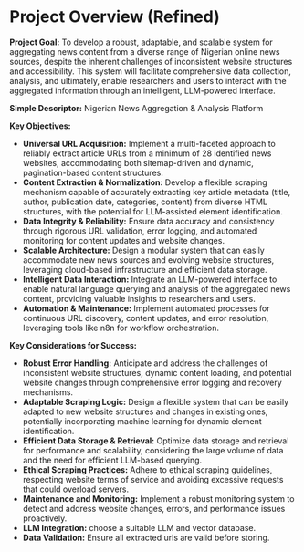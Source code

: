 # Project Overview (Refined)

**Project Goal:** To develop a robust, adaptable, and scalable system for aggregating news content from a diverse range of Nigerian online news sources, despite the inherent challenges of inconsistent website structures and accessibility. This system will facilitate comprehensive data collection, analysis, and ultimately, enable researchers and users to interact with the aggregated information through an intelligent, LLM-powered interface.

**Simple Descriptor:** Nigerian News Aggregation & Analysis Platform

**Key Objectives:**

* **Universal URL Acquisition:** Implement a multi-faceted approach to reliably extract article URLs from a minimum of 28 identified news websites, accommodating both sitemap-driven and dynamic, pagination-based content structures.  
* **Content Extraction & Normalization:** Develop a flexible scraping mechanism capable of accurately extracting key article metadata (title, author, publication date, categories, content) from diverse HTML structures, with the potential for LLM-assisted element identification.  
* **Data Integrity & Reliability:** Ensure data accuracy and consistency through rigorous URL validation, error logging, and automated monitoring for content updates and website changes.  
* **Scalable Architecture:** Design a modular system that can easily accommodate new news sources and evolving website structures, leveraging cloud-based infrastructure and efficient data storage.  
* **Intelligent Data Interaction:** Integrate an LLM-powered interface to enable natural language querying and analysis of the aggregated news content, providing valuable insights to researchers and users.  
* **Automation & Maintenance:** Implement automated processes for continuous URL discovery, content updates, and error resolution, leveraging tools like n8n for workflow orchestration.

**Key Considerations for Success:**

* **Robust Error Handling:** Anticipate and address the challenges of inconsistent website structures, dynamic content loading, and potential website changes through comprehensive error logging and recovery mechanisms.  
* **Adaptable Scraping Logic:** Design a flexible system that can be easily adapted to new website structures and changes in existing ones, potentially incorporating machine learning for dynamic element identification.  
* **Efficient Data Storage & Retrieval:** Optimize data storage and retrieval for performance and scalability, considering the large volume of data and the need for efficient LLM-based querying.  
* **Ethical Scraping Practices:** Adhere to ethical scraping guidelines, respecting website terms of service and avoiding excessive requests that could overload servers.  
* **Maintenance and Monitoring:** Implement a robust monitoring system to detect and address website changes, errors, and performance issues proactively.  
* **LLM Integration:** choose a suitable LLM and vector database.  
* **Data Validation:** Ensure all extracted urls are valid before storing.
